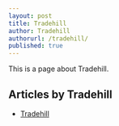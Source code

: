 ```yaml
---
layout: post
title: Tradehill
author: Tradehill
authorurl: /tradehill/
published: true
---
```


This is a page about Tradehill.

## Articles by Tradehill

<ul>
<li><a href="/tradehill/">Tradehill</a></li>
</ul>